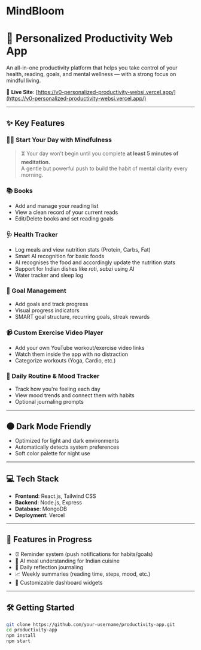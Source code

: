 # MindBloom
# 🌟 Personalized Productivity Web App

An all-in-one productivity platform that helps you take control of your health, reading, goals, and mental wellness — with a strong focus on mindful living.

🔗 **Live Site**: [https://v0-personalized-productivity-websi.vercel.app/](https://v0-personalized-productivity-websi.vercel.app/)

---

## ✨ Key Features

### 🧘‍♀️ Start Your Day with Mindfulness
> ⏳ Your day won’t begin until you complete **at least 5 minutes of meditation.**  
A gentle but powerful push to build the habit of mental clarity every morning.

### 📚 Books
- Add and manage your reading list
- View a clean record of your current reads
- Edit/Delete books and set reading goals

### 🩺 Health Tracker
- Log meals and view nutrition stats (Protein, Carbs, Fat)
- Smart AI recognition for basic foods
- AI recognises the food and accordingly update the nutrition stats
- Support for Indian dishes like *roti*, *sabzi* using AI
- Water tracker and sleep log

### 🎯 Goal Management
- Add goals and track progress
- Visual progress indicators
- SMART goal structure, recurring goals, streak rewards

### 📹 Custom Exercise Video Player
- Add your own YouTube workout/exercise video links
- Watch them inside the app with no distraction
- Categorize workouts (Yoga, Cardio, etc.)

### 📅 Daily Routine & Mood Tracker 
- Track how you're feeling each day
- View mood trends and connect them with habits
- Optional journaling prompts

---

## 🌑 Dark Mode Friendly
- Optimized for light and dark environments
- Automatically detects system preferences
- Soft color palette for night use

---

## 💻 Tech Stack

- **Frontend**: React.js, Tailwind CSS
- **Backend**: Node.js, Express 
- **Database**: MongoDB 
- **Deployment**: Vercel

---

## 🚧 Features in Progress

- ⏰ Reminder system (push notifications for habits/goals)
- 🧠 AI meal understanding for Indian cuisine
- 📝 Daily reflection journaling
- 📈 Weekly summaries (reading time, steps, mood, etc.)
- 🧩 Customizable dashboard widgets

---

## 🛠️ Getting Started

```bash
git clone https://github.com/your-username/productivity-app.git
cd productivity-app
npm install
npm start
